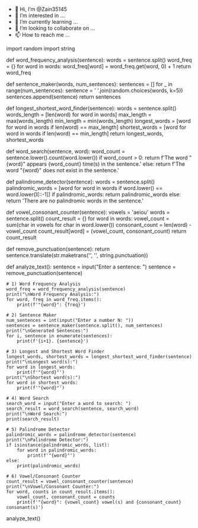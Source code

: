 - 👋 Hi, I’m @Zain35145
- 👀 I’m interested in ...
- 🌱 I’m currently learning ...
- 💞️ I’m looking to collaborate on ...
- 📫 How to reach me ...

<!---
Zain35145/Zain35145 is a ✨ special ✨ repository because its `README.md` (this file) appears on your GitHub profile.
You can click the Preview link to take a look at your changes.
--->
import random
import string

def word_frequency_analysis(sentence):
    words = sentence.split()
    word_freq = {}
    for word in words:
        word_freq[word] = word_freq.get(word, 0) + 1
    return word_freq

def sentence_maker(words, num_sentences):
    sentences = []
    for _ in range(num_sentences):
        sentence = ' '.join(random.choices(words, k=5))
        sentences.append(sentence)
    return sentences

def longest_shortest_word_finder(sentence):
    words = sentence.split()
    words_length = [len(word) for word in words]
    max_length = max(words_length)
    min_length = min(words_length)
    longest_words = [word for word in words if len(word) == max_length]
    shortest_words = [word for word in words if len(word) == min_length]
    return longest_words, shortest_words

def word_search(sentence, word):
    word_count = sentence.lower().count(word.lower())
    if word_count > 0:
        return f'The word "{word}" appears {word_count} time(s) in the sentence.'
    else:
        return f'The word "{word}" does not exist in the sentence.'

def palindrome_detector(sentence):
    words = sentence.split()
    palindromic_words = [word for word in words if word.lower() == word.lower()[::-1]]
    if palindromic_words:
        return palindromic_words
    else:
        return 'There are no palindromic words in the sentence.'

def vowel_consonant_counter(sentence):
    vowels = 'aeiou'
    words = sentence.split()
    count_result = {}
    for word in words:
        vowel_count = sum(char in vowels for char in word.lower())
        consonant_count = len(word) - vowel_count
        count_result[word] = (vowel_count, consonant_count)
    return count_result

def remove_punctuation(sentence):
    return sentence.translate(str.maketrans('', '', string.punctuation))

def analyze_text():
    sentence = input("Enter a sentence: ")
    sentence = remove_punctuation(sentence)

    # 1) Word Frequency Analysis
    word_freq = word_frequency_analysis(sentence)
    print("\nWord Frequency Analysis:")
    for word, freq in word_freq.items():
        print(f'"{word}": {freq}')

    # 2) Sentence Maker
    num_sentences = int(input("Enter a number N: "))
    sentences = sentence_maker(sentence.split(), num_sentences)
    print("\nGenerated Sentences:")
    for i, sentence in enumerate(sentences):
        print(f'{i+1}. {sentence}')

    # 3) Longest and Shortest Word Finder
    longest_words, shortest_words = longest_shortest_word_finder(sentence)
    print("\nLongest word(s):")
    for word in longest_words:
        print(f'"{word}"')
    print("\nShortest word(s):")
    for word in shortest_words:
        print(f'"{word}"')

    # 4) Word Search
    search_word = input("Enter a word to search: ")
    search_result = word_search(sentence, search_word)
    print("\nWord Search:")
    print(search_result)

    # 5) Palindrome Detector
    palindromic_words = palindrome_detector(sentence)
    print("\nPalindrome Detector:")
    if isinstance(palindromic_words, list):
        for word in palindromic_words:
            print(f'"{word}"')
    else:
        print(palindromic_words)

    # 6) Vowel/Consonant Counter
    count_result = vowel_consonant_counter(sentence)
    print("\nVowel/Consonant Counter:")
    for word, counts in count_result.items():
        vowel_count, consonant_count = counts
        print(f'"{word}": {vowel_count} vowel(s) and {consonant_count} consonant(s)')

analyze_text()

